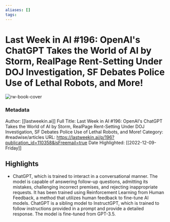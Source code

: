 ```yaml
---
aliases: []
tags:
---
```

# Last Week in AI #196: OpenAI's ChatGPT Takes the World of AI by Storm, RealPage Rent-Setting Under DOJ Investigation, SF Debates Police Use of Lethal Robots, and More!

![rw-book-cover](https://readwise-assets.s3.amazonaws.com/static/images/article3.5c705a01b476.png)
### Metadata
Author: [[lastweekin.ai]]
Full Title: Last Week in AI #196: OpenAI's ChatGPT Takes the World of AI by Storm, RealPage Rent-Setting Under DOJ Investigation, SF Debates Police Use of Lethal Robots, and More!
Category: #readwise/articles
URL: https://lastweekin.ai/p/196?publication_id=110358&isFreemail=true
Date Highlighted: [[2022-12-09-Friday]]

## Highlights
- ChatGPT, which is trained to interact in a conversational manner. The model is capable of answering follow-up questions, admitting its mistakes, challenging incorrect premises, and rejecting inappropriate requests. It has been trained using Reinforcement Learning from Human Feedback, a method that utilizes human feedback to fine-tune AI models. ChatGPT is a sibling model to InstructGPT, which is trained to follow instructions provided in a prompt and provide a detailed response. The model is fine-tuned from GPT-3.5.
